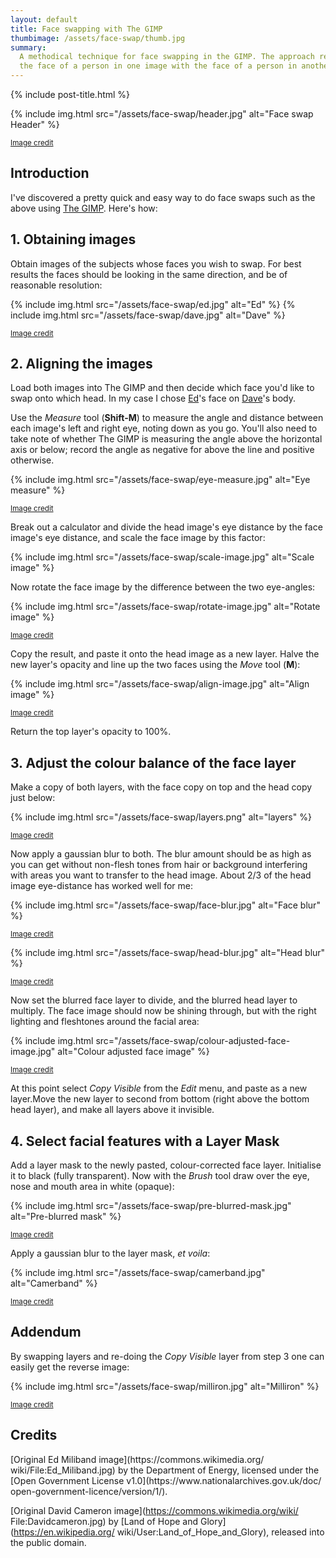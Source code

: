 ```yaml
---
layout: default
title: Face swapping with The GIMP
thumbimage: /assets/face-swap/thumb.jpg
summary:
  A methodical technique for face swapping in the GIMP. The approach replaces
  the face of a person in one image with the face of a person in another image. 
---
```


{% include post-title.html %}

{% include img.html src="/assets/face-swap/header.jpg" alt="Face swap Header" %}

<sup>[Image credit](#image_credits)</sup>

## Introduction

I've discovered a pretty quick and easy way to do face swaps such as the above
using [The GIMP](http://www.gimp.org/). Here's how:

## 1. Obtaining images

Obtain images of the subjects whose faces you wish to swap. For best results
the faces should be looking in the same direction, and be of reasonable
resolution:

{% include img.html src="/assets/face-swap/ed.jpg" alt="Ed" %}
{% include img.html src="/assets/face-swap/dave.jpg" alt="Dave" %}

<sup>[Image credit](#image_credits)</sup>

## 2. Aligning the images

Load both images into The GIMP and then decide which face you'd like to swap
onto which head. In my case I chose
[Ed](https://en.wikipedia.org/wiki/Ed_Miliband)'s face on
[Dave](https://en.wikipedia.org/wiki/David_Cameron)'s body.

Use the *Measure* tool (**Shift-M**) to measure the angle and distance between
each image's left and right eye, noting down as you go. You'll also need to
take note of whether The GIMP is measuring the angle above the horizontal axis
or below; record the angle as negative for above the line and positive
otherwise.

{% include img.html src="/assets/face-swap/eye-measure.jpg" alt="Eye measure" %}

<sup>[Image credit](#image_credits)</sup>

Break out a calculator and divide the head image's eye distance by the face
image's eye distance, and scale the face image by this factor:

{% include img.html src="/assets/face-swap/scale-image.jpg" alt="Scale image" %}

Now rotate the face image by the difference between the two eye-angles:

{% include img.html src="/assets/face-swap/rotate-image.jpg" alt="Rotate image" %}

<sup>[Image credit](#image_credits)</sup>

Copy the result, and paste it onto the head image as a new layer. Halve the new
layer's opacity and line up the two faces using the *Move* tool (**M**):

{% include img.html src="/assets/face-swap/align-image.jpg" alt="Align image" %}

<sup>[Image credit](#image_credits)</sup>

Return the top layer's opacity to 100%.

## 3. Adjust the colour balance of the face layer

Make a copy of both layers, with the face copy on top and the head copy just
below:

{% include img.html src="/assets/face-swap/layers.png" alt="layers" %}

<sup>[Image credit](#image_credits)</sup>

Now apply a gaussian blur to both. The blur amount should be as high as
you can get without non-flesh tones from hair or background interfering with
areas you want to transfer to the head image. About 2/3 of the head image
eye-distance has worked well for me:

{% include img.html src="/assets/face-swap/face-blur.jpg" alt="Face blur" %}

<sup>[Image credit](#image_credits)</sup>

{% include img.html src="/assets/face-swap/head-blur.jpg" alt="Head blur" %}

<sup>[Image credit](#image_credits)</sup>

Now set the blurred face layer to divide, and the blurred head layer to
multiply. The face image should now be shining through, but with the right
lighting and fleshtones around the facial area:

{% include img.html src="/assets/face-swap/colour-adjusted-face-image.jpg" alt="Colour adjusted face image" %}

<sup>[Image credit](#image_credits)</sup>

At this point select *Copy Visible* from the *Edit* menu, and paste as a new
layer.Move the new layer to second from bottom (right above the bottom head
layer), and make all layers above it invisible.

## 4. Select facial features with a Layer Mask

Add a layer mask to the newly pasted, colour-corrected face layer. Initialise
it to black (fully transparent). Now with the *Brush* tool draw over the eye,
nose and mouth area in white (opaque):

{% include img.html src="/assets/face-swap/pre-blurred-mask.jpg" alt="Pre-blurred mask" %}

<sup>[Image credit](#image_credits)</sup>

Apply a gaussian blur to the layer mask, *et voila*:

{% include img.html src="/assets/face-swap/camerband.jpg" alt="Camerband" %}

<sup>[Image credit](#image_credits)</sup>

## Addendum

By swapping layers and re-doing the *Copy Visible* layer from step 3 one can
easily get the reverse image:

{% include img.html src="/assets/face-swap/milliron.jpg" alt="Milliron" %}

<sup>[Image credit](#image_credits)</sup>

## Credits

<a id="image_credits" />
[Original Ed Miliband image](https://commons.wikimedia.org/
wiki/File:Ed_Miliband.jpg) by the Department of Energy, licensed under the 
[Open Government License v1.0](https://www.nationalarchives.gov.uk/doc/
open-government-licence/version/1/).

[Original David Cameron image](https://commons.wikimedia.org/wiki/
File:Davidcameron.jpg) by [Land of Hope and Glory](https://en.wikipedia.org/
wiki/User:Land_of_Hope_and_Glory), released into the public domain.

